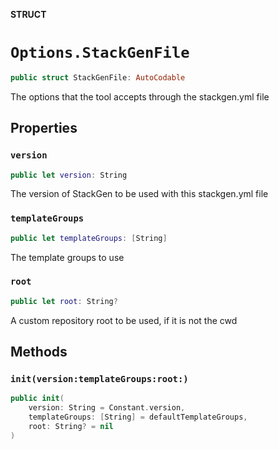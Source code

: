 **STRUCT**

# `Options.StackGenFile`

```swift
public struct StackGenFile: AutoCodable
```

The options that the tool accepts through the stackgen.yml file

## Properties
### `version`

```swift
public let version: String
```

The version of StackGen to be used with this stackgen.yml file

### `templateGroups`

```swift
public let templateGroups: [String]
```

The template groups to use

### `root`

```swift
public let root: String?
```

A custom repository root to be used, if it is not the cwd

## Methods
### `init(version:templateGroups:root:)`

```swift
public init(
    version: String = Constant.version,
    templateGroups: [String] = defaultTemplateGroups,
    root: String? = nil
)
```
